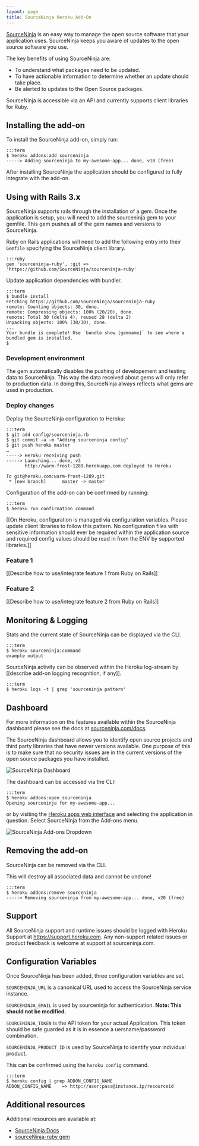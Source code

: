 ```yaml
---
layout: page
title: SourceNinja Heroku Add-On
---
```


[SourceNinja](http://www.sourceninja.com) is an easy way to manage the open source software that your application uses. SourceNinja keeps you aware of updates to the open source software you use.

The key benefits of using SourceNinja are:

* To understand what packages need to be updated.
* To have actionable information to determine whether an update should take place.
* Be alerted to updates to the Open Source packages.

SourceNinja is accessible via an API and currently supports client libraries for Ruby.

## Installing the add-on
To install the SourceNinja add-on, simply run:

    :::term
    $ heroku addons:add sourceninja
    -----> Adding sourceninja to my-awesome-app... done, v18 (free)

After installing SourceNinja the application should be configured to fully integrate with the add-on.

## Using with Rails 3.x
SourceNinja supports rails through the installation of a gem. Once the application is setup, you will need to add the sourceninja gem to your gemfile. This gem pushes all of the gem names and versions to SourceNinja. 

Ruby on Rails applications will need to add the following entry into their `Gemfile` specifying the SourceNinja client library.

    :::ruby
    gem 'sourceninja-ruby', :git => 'https://github.com/SourceNinja/sourceninja-ruby'

Update application dependencies with bundler.

    :::term
    $ bundle install    
    Fetching https://github.com/SourceNinja/sourceninja-ruby
    remote: Counting objects: 30, done.
    remote: Compressing objects: 100% (20/20), done.
    remote: Total 30 (delta 4), reused 28 (delta 2)
    Unpacking objects: 100% (30/30), done.
    ...
    Your bundle is complete! Use `bundle show [gemname]` to see where a bundled gem is installed.
    $

### Development environment

The gem automatically disables the pushing of developement and testing data to SourceNinja. This way the data received about gems will only refer to production data. In doing this, SourceNinja always reflects what gems are used in production.

### Deploy changes

Deploy the SourceNinja configuration to Heroku:

    :::term
    $ git add config/sourceninja.rb
    $ git commit -a -m "Adding sourceninja config"
    $ git push heroku master
    …
    -----> Heroku receiving push
    -----> Launching... done, v3
           http://warm-frost-1289.herokuapp.com deployed to Heroku

    To git@heroku.com:warm-frost-1289.git
     * [new branch]      master -> master

Configuration of the add-on can be confirmed by running:

    :::term
    $ heroku run confirmation command

[[On Heroku, configuration is managed via configuration variables. Please update client libraries to follow this pattern. No configuration files with sensitive information should ever be required within the application source and required config values should be read in from the ENV by supported libraries.]]

### Feature 1

[[Describe how to use/integrate feature 1 from Ruby on Rails]]

### Feature 2

[[Describe how to use/integrate feature 2 from Ruby on Rails]]

## Monitoring & Logging

Stats and the current state of SourceNinja can be displayed via the CLI.

    :::term
    $ heroku sourceninja:command
    example output

SourceNinja activity can be observed within the Heroku log-stream by [[describe add-on logging recognition, if any]].

    :::term
    $ heroku logs -t | grep 'sourceninja pattern'

## Dashboard

For more information on the features available within the SourceNinja dashboard please see the docs at [sourceninja.com/docs](http://sourceninja.com/docs).

The SourceNinja dashboard allows you to identify open source projects and third party libraries that have newer versions available. One purpose of this is to make sure that no security issues are in the current versions of the open source packages you have installed.

![SourceNinja Dashboard](http://cl.ly/1j212T3m443U0c061h3i/Screen%20shot%202012-03-12%20at%2012.33.32%20PM.png "SourceNinja Dashboard")

The dashboard can be accessed via the CLI:

    :::term
    $ heroku addons:open sourceninja
    Opening sourceninja for my-awesome-app...

or by visiting the [Heroku apps web interface](http://heroku.com/myapps) and selecting the application in question. Select SourceNinja from the Add-ons menu.

![SourceNinja Add-ons Dropdown](http://cl.ly/3s3G3r412T1c282Q3Q1F/Screen%20shot%202012-03-12%20at%2011.11.02%20AM.png "SourceNinja Add-ons Dropdown")

## Removing the add-on
SourceNinja can be removed via the  CLI.

<div class="warning" markdown="1">This will destroy all associated data and cannot be undone!</div>

    :::term
    $ heroku addons:remove sourceninja
    -----> Removing sourceninja from my-awesome-app... done, v20 (free)

## Support

All SourceNinja support and runtime issues should be logged with Heroku Support at https://support.heroku.com. Any non-support related issues or product feedback is welcome at support at sourceninja.com.

## Configuration Variables
Once SourceNinja has been added, three configuration variables are set.

`SOURCENINJA_URL` is a canonical URL used to access the SourceNinja service instance.

`SOURCENINJA_EMAIL` is used by sourceninja for authentication. __Note: This should not be modified.__

`SOURCENINJA_TOKEN` is the API token for your actual Application. This token should be safe guarded as it is in essence a uersname/password combination.

`SOURCENINJA_PRODUCT_ID` is used by SourceNinja to identify your individual product.
 
This can be confirmed using the `heroku config` command.

    :::term
    $ heroku config | grep ADDON_CONFIG_NAME
    ADDON_CONFIG_NAME    => http://user:pass@instance.ip/resourceid

## Additional resources

Additional resources are available at:

* [SourceNinja Docs](http://www.sourceninja.com/docs/)
* [sourceNinja-ruby gem](sourceninja-ruby-gem)
